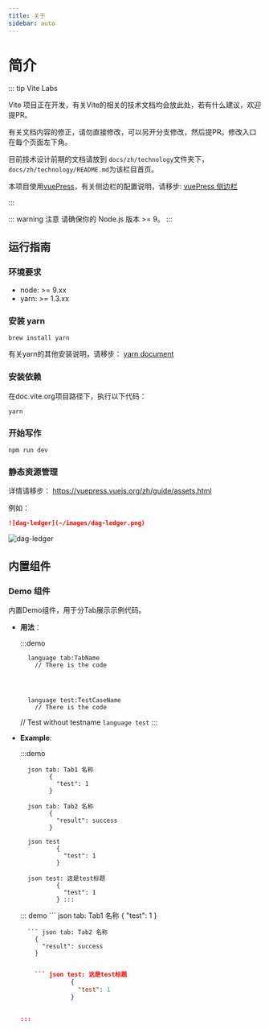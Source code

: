 ```yaml
---
title: 关于
sidebar: auto
---
```

# 简介

::: tip Vite Labs

Vite 项目正在开发，有关Vite的相关的技术文档均会放此处，若有什么建议，欢迎提PR。

有关文档内容的修正，请勿直接修改，可以另开分支修改，然后提PR。修改入口在每个页面左下角。

目前技术设计前期的文档请放到 `docs/zh/technology`文件夹下，`docs/zh/technology/README.md`为该栏目首页。

本项目使用[vuePress](https://vuepress.vuejs.org/zh/)，有关侧边栏的配置说明，请移步: [vuePress 侧边栏](https://vuepress.vuejs.org/zh/default-theme-config/#%E4%BE%A7%E8%BE%B9%E6%A0%8F)

:::

::: warning 注意 请确保你的 Node.js 版本 >= 9。 :::

## 运行指南

### 环境要求

* node: >= 9.xx
* yarn: >= 1.3.xx

### 安装 yarn

    brew install yarn
    

有关yarn的其他安装说明，请移步： [yarn document](https://yarnpkg.com/en/docs/install#mac-stable)

### 安装依赖

在doc.vite.org项目路径下，执行以下代码：

    yarn
    

### 开始写作

    npm run dev
    

### 静态资源管理

详情请移步： <https://vuepress.vuejs.org/zh/guide/assets.html>

例如：

```markdown
![dag-ledger](~/images/dag-ledger.png)
```

![dag-ledger](~/images/dag-ledger.png)

## 内置组件

### Demo 组件

内置Demo组件，用于分Tab展示示例代码。

* **用法**：
    
    :::demo 
    
        language tab:TabName
          // There is the code
    
      
    
    
        language test:TestCaseName
          // There is the code
    
    // Test without testname ```language test``` :::

* **Example**:
    
    :::demo 
    
        json tab: Tab1 名称
              {
                "test": 1
              }
    
        json tab: Tab2 名称
              {
                "result": success
              }
    
        json test
                {
                  "test": 1
                }
    
        json test: 这是test标题
                {
                  "test": 1
                } :::
    
    ::: demo ``` json tab: Tab1 名称 { "test": 1 }
    
        ``` json tab: Tab2 名称
          {
            "result": success
          }
        
    
    ``` json test { "test": 1 }
    
        ``` json test: 这是test标题
                  {
                    "test": 1
                  }
        
    
    :::